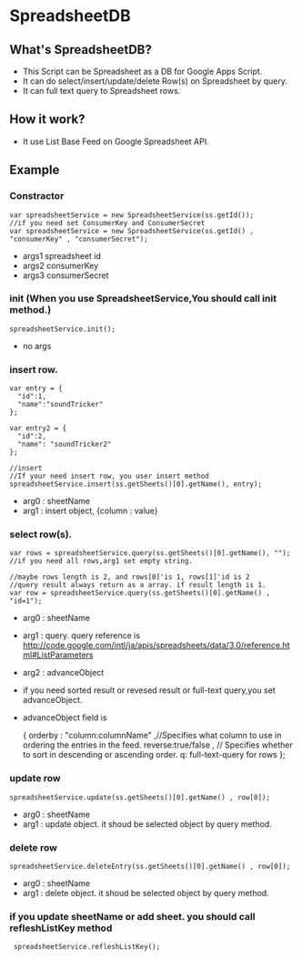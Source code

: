 # SpreadsheetDB
## What's SpreadsheetDB?
- This Script can be Spreadsheet as a DB for Google Apps Script.
- It can do select/insert/update/delete Row(s) on Spreadsheet  by query.
- It can full text query to Spreadsheet rows.

## How it work?
-  It use List Base Feed on Google Spreadsheet API.

## Example
### Constractor
  
    var spreadsheetService = new SpreadsheetService(ss.getId());
    //if you need set ConsumerKey and ConsumerSecret
    var spreadsheetService = new SpreadsheetService(ss.getId() , "consumerKey" , "consumerSecret");

  - args1 spreadsheet id 
  - args2 consumerKey
  - args3 consumerSecret

### init (When you use SpreadsheetService,You should call init method.)

    
    spreadsheetService.init();
    
    
  - no args

### insert row.

    var entry = {
      "id":1,
      "name":"soundTricker"
    };
    
    var entry2 = {
      "id":2,
      "name": "soundTricker2"
    };
  
    //insert
    //If your need insert row, you user insert method
    spreadsheetService.insert(ss.getSheets()[0].getName(), entry);
    
  - arg0 : sheetName
  - arg1 : insert object, {column : value}

### select row(s).

    var rows = spreadsheetService.query(ss.getSheets()[0].getName(), ""); //if you need all rows,arg1 set empty string.
  
    //maybe rows length is 2, and rows[0]'is 1, rows[1]'id is 2
    //query result always return as a array. if result length is 1.
    var row = spreadsheetService.query(ss.getSheets()[0].getName() , "id=1");


  - arg0 : sheetName
  - arg1 : query. query reference is http://code.google.com/intl/ja/apis/spreadsheets/data/3.0/reference.html#ListParameters
  - arg2 : advanceObject
  - if you need sorted result or revesed result or full-text query,you set advanceObject.
  - advanceObject field is 
    
    { orderby : "column:columnName" ,//Specifies what column to use in ordering the entries in the feed.
     reverse:true/false , // Specifies whether to sort in descending or ascending order.
       q: full-text-query for rows
     };
  

### update row

    spreadsheetService.update(ss.getSheets()[0].getName() , row[0]);
   
   - arg0 : sheetName
   - arg1 : update object. it shoud be selected object by query method.
   
### delete row

    spreadsheetService.deleteEntry(ss.getSheets()[0].getName() , row[0]);

   - arg0 : sheetName
   - arg1 : delete object. it shoud be selected object by query method.

### if you update sheetName or add sheet. you should call refleshListKey method

     spreadsheetService.refleshListKey();
